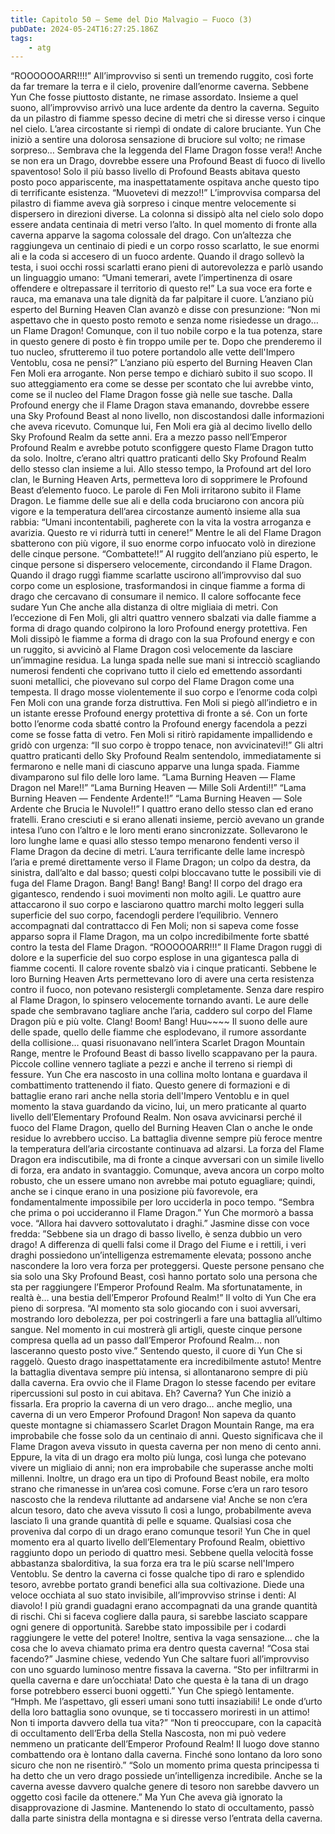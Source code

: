 ```yaml
---
title: Capitolo 50 – Seme del Dio Malvagio – Fuoco (3)
pubDate: 2024-05-24T16:27:25.186Z
tags:
    - atg
---
```



“ROOOOOOARR!!!!”
All’improvviso si sentì un tremendo ruggito, così forte da far tremare la terra e il cielo, provenire dall’enorme caverna. Sebbene Yun Che fosse piuttosto distante, ne rimase assordato.
Insieme a quel suono, all’improvviso arrivò una luce ardente da dentro la caverna. Seguito da un pilastro di fiamme spesso decine di metri che si diresse verso i cinque nel cielo. L’area circostante si riempì di ondate di calore bruciante. Yun Che iniziò a sentire una dolorosa sensazione di bruciore sul volto; ne rimase sorpreso… Sembrava che la leggenda del Flame Dragon fosse vera!! Anche se non era un Drago, dovrebbe essere una Profound Beast di fuoco di livello spaventoso!
Solo il più basso livello di Profound Beasts abitava questo posto poco appariscente, ma inaspettatamente ospitava anche questo tipo di terrificante esistenza.
“Muovetevi di mezzo!!”
L’improvvisa comparsa del pilastro di fiamme aveva già sorpreso i cinque mentre velocemente si dispersero in direzioni diverse. La colonna si dissipò alta nel cielo solo dopo essere andata centinaia di metri verso l’alto. In quel momento di fronte alla caverna apparve la sagoma colossale del drago.
Con un’altezza che raggiungeva un centinaio di piedi e un corpo rosso scarlatto, le sue enormi ali e la coda si accesero di un fuoco ardente. Quando il drago sollevò la testa, i suoi occhi rossi scarlatti erano pieni di autorevolezza e parlò usando un linguaggio umano: “Umani temerari, avete l’impertinenza di osare offendere e oltrepassare il territorio di questo re!”
La sua voce era forte e rauca, ma emanava una tale dignità da far palpitare il cuore. L’anziano più esperto del Burning Heaven Clan avanzò e disse con presunzione: “Non mi aspettavo che in questo posto remoto e senza nome risiedesse un drago… un Flame Dragon! Comunque, con il tuo nobile corpo e la tua potenza, stare in questo genere di posto è fin troppo umile per te. Dopo che prenderemo il tuo nucleo, sfrutteremo il tuo potere portandolo alle vette dell'Impero Ventoblu, cosa ne pensi?”
L’anziano più esperto del Burning Heaven Clan Fen Moli era arrogante. Non perse tempo e dichiarò subito il suo scopo. Il suo atteggiamento era come se desse per scontato che lui avrebbe vinto, come se il nucleo del Flame Dragon fosse già nelle sue tasche. Dalla Profound energy che il Flame Dragon stava emanando, dovrebbe essere una Sky Profound Beast al nono livello, non discostandosi dalle informazioni che aveva ricevuto. Comunque lui, Fen Moli era già al decimo livello dello Sky Profound Realm da sette anni. Era a mezzo passo nell’Emperor Profound Realm e avrebbe potuto sconfiggere questo Flame Dragon tutto da solo. Inoltre, c’erano altri quattro praticanti dello Sky Profound Realm dello stesso clan insieme a lui.
Allo stesso tempo, la Profound art del loro clan, le Burning Heaven Arts, permetteva loro di sopprimere le Profound Beast d’elemento fuoco.
Le parole di Fen Moli irritarono subito il Flame Dragon. Le fiamme delle sue ali e della coda bruciarono con ancora più vigore e la temperatura dell’area circostanze aumentò insieme alla sua rabbia: “Umani incontentabili, pagherete con la vita la vostra arroganza e avarizia. Questo re vi ridurrà tutti in cenere!”
Mentre le ali del Flame Dragon sbatterono con più vigore, il suo enorme corpo infuocato volò in direzione delle cinque persone.
“Combattete!!”
Al ruggito dell’anziano più esperto, le cinque persone si dispersero velocemente, circondando il Flame Dragon. Quando il drago ruggì fiamme scarlatte uscirono all’improvviso dal suo corpo come un esplosione, trasformandosi in cinque fiamme a forma di drago che cercavano di consumare il nemico. Il calore soffocante fece sudare Yun Che anche alla distanza di oltre migliaia di metri.
Con l’eccezione di Fen Moli, gli altri quattro vennero sbalzati via dalle fiamme a forma di drago quando colpirono la loro Profound energy protettiva. Fen Moli dissipò le fiamme a forma di drago con la sua Profound energy e con un ruggito, si avvicinò al Flame Dragon così velocemente da lasciare un’immagine residua. La lunga spada nelle sue mani si intrecciò scagliando numerosi fendenti che coprivano tutto il cielo ed emettendo assordanti suoni metallici, che piovevano sul corpo del Flame Dragon come una tempesta.
Il drago mosse violentemente il suo corpo e l’enorme coda colpì Fen Moli con una grande forza distruttiva. Fen Moli si piegò all’indietro e in un istante eresse Profound energy protettiva di fronte a sé. Con un forte botto l’enorme coda sbatté contro la Profound energy facendola a pezzi come se fosse fatta di vetro. Fen Moli si ritirò rapidamente impallidendo e gridò con urgenza: “Il suo corpo è troppo tenace, non avvicinatevi!!”
Gli altri quattro praticanti dello Sky Profound Realm sentendolo, immediatamente si fermarono e nelle mani di ciascuno apparve una lunga spada. Fiamme divamparono sul filo delle loro lame.
“Lama Burning Heaven — Flame Dragon nel Mare!!”
“Lama Burning Heaven — Mille Soli Ardenti!!”
“Lama Burning Heaven — Fendente Ardente!!”
“Lama Burning Heaven — Sole Ardente che Brucia le Nuvole!!”
I quattro erano dello stesso clan ed erano fratelli. Erano cresciuti e si erano allenati insieme, perciò avevano un grande intesa l’uno con l’altro e le loro menti erano sincronizzate. Sollevarono le loro lunghe lame e quasi allo stesso tempo menarono fendenti verso il Flame Dragon da decine di metri. L’aura terrificante delle lame increspò l’aria e premé direttamente verso il Flame Dragon; un colpo da destra, da sinistra, dall’alto e dal basso; questi colpi bloccavano tutte le possibili vie di fuga del Flame Dragon.
Bang! Bang! Bang! Bang!
Il corpo del drago era gigantesco, rendendo i suoi movimenti non molto agili. Le quattro aure attaccarono il suo corpo e lasciarono quattro marchi molto leggeri sulla superficie del suo corpo, facendogli perdere l’equilibrio. Vennero accompagnati dal contrattacco di Fen Moli; non si sapeva come fosse apparso sopra il Flame Dragon, ma un colpo incredibilmente forte sbatté contro la testa del Flame Dragon.
“ROOOOOARR!!!”
Il Flame Dragon ruggì di dolore e la superficie del suo corpo esplose in una gigantesca palla di fiamme cocenti. Il calore rovente sbalzò via i cinque praticanti. Sebbene le loro Burning Heaven Arts permettevano loro di avere una certa resistenza contro il fuoco, non potevano resistergli completamente. Senza dare respiro al Flame Dragon, lo spinsero velocemente tornando avanti. Le aure delle spade che sembravano tagliare anche l’aria, caddero sul corpo del Flame Dragon più e più volte.
Clang! Boom! Bang! Huu~~~~
Il suono delle aure delle spade, quello delle fiamme che esplodevano, il rumore assordante della collisione… quasi risuonavano nell’intera Scarlet Dragon Mountain Range, mentre le Profound Beast di basso livello scappavano per la paura. Piccole colline vennero tagliate a pezzi e anche il terreno si riempì di fessure.
Yun Che era nascosto in una collina molto lontana e guardava il combattimento trattenendo il fiato. Questo genere di formazioni e di battaglie erano rari anche nella storia dell'Impero Ventoblu e in quel momento la stava guardando da vicino, lui, un mero praticante al quarto livello dell’Elementary Profound Realm.
Non osava avvicinarsi perché il fuoco del Flame Dragon, quello del Burning Heaven Clan o anche le onde residue lo avrebbero ucciso.
La battaglia divenne sempre più feroce mentre la temperatura dell’aria circostante continuava ad alzarsi. La forza del Flame Dragon era indiscutibile, ma di fronte a cinque avversari con un simile livello di forza, era andato in svantaggio. Comunque, aveva ancora un corpo molto robusto, che un essere umano non avrebbe mai potuto eguagliare; quindi, anche se i cinque erano in una posizione più favorevole, era fondamentalmente impossibile per loro ucciderla in poco tempo.
“Sembra che prima o poi uccideranno il Flame Dragon.” Yun Che mormorò a bassa voce.
“Allora hai davvero sottovalutato i draghi.” Jasmine disse con voce fredda: ”Sebbene sia un drago di basso livello, è senza dubbio un vero drago! A differenza di quelli falsi come il Drago del Fiume e i rettili, i veri draghi possiedono un’intelligenza estremamente elevata; possono anche nascondere la loro vera forza per proteggersi. Queste persone pensano che sia solo una Sky Profound Beast, così hanno portato solo una persona che sta per raggiungere l’Emperor Profound Realm. Ma sfortunatamente, in realtà è… una bestia dell’Emperor Profound Realm!”
Il volto di Yun Che era pieno di sorpresa.
“Al momento sta solo giocando con i suoi avversari, mostrando loro debolezza, per poi costringerli a fare una battaglia all’ultimo sangue. Nel momento in cui mostrerà gli artigli, queste cinque persone compresa quella ad un passo dall’Emperor Profound Realm… non lasceranno questo posto vive.”
Sentendo questo, il cuore di Yun Che si raggelò. Questo drago inaspettatamente era incredibilmente astuto!
Mentre la battaglia diventava sempre più intensa, si allontanarono sempre di più dalla caverna. Era ovvio che il Flame Dragon lo stesse facendo per evitare ripercussioni sul posto in cui abitava.
Eh? Caverna?
Yun Che iniziò a fissarla.
Era proprio la caverna di un vero drago… anche meglio, una caverna di un vero Emperor Profound Dragon!
Non sapeva da quanto queste montagne si chiamassero Scarlet Dragon Mountain Range, ma era improbabile che fosse solo da un centinaio di anni. Questo significava che il Flame Dragon aveva vissuto in questa caverna per non meno di cento anni. Eppure, la vita di un drago era molto più lunga, così lunga che potevano vivere un migliaio di anni; non era improbabile che superasse anche molti millenni. Inoltre, un drago era un tipo di Profound Beast nobile, era molto strano che rimanesse in un’area così comune. Forse c’era un raro tesoro nascosto che la rendeva riluttante ad andarsene via!
Anche se non c’era alcun tesoro, dato che aveva vissuto lì così a lungo, probabilmente aveva lasciato lì una grande quantità di pelle e squame. Qualsiasi cosa che proveniva dal corpo di un drago erano comunque tesori!
Yun Che in quel momento era al quarto livello dell’Elementary Profound Realm, obiettivo raggiunto dopo un periodo di quattro mesi. Sebbene quella velocità fosse abbastanza sbalorditiva, la sua forza era tra le più scarse nell'Impero Ventoblu. Se dentro la caverna ci fosse qualche tipo di raro e splendido tesoro, avrebbe portato grandi benefici alla sua coltivazione.
Diede una veloce occhiata al suo stato invisibile, all’improvviso strinse i denti: Al diavolo! I più grandi guadagni erano accompagnati da una grande quantità di rischi. Chi si faceva cogliere dalla paura, si sarebbe lasciato scappare ogni genere di opportunità. Sarebbe stato impossibile per i codardi raggiungere le vette del potere!
Inoltre, sentiva la vaga sensazione… che la cosa che lo aveva chiamato prima era dentro questa caverna!
“Cosa stai facendo?” Jasmine chiese, vedendo Yun Che saltare fuori all’improvviso con uno sguardo luminoso mentre fissava la caverna.
“Sto per infiltrarmi in quella caverna e dare un’occhiata! Dato che questa è la tana di un drago forse potrebbero esserci buoni oggetti.” Yun Che spiegò lentamente.
“Hmph. Me l’aspettavo, gli esseri umani sono tutti insaziabili! Le onde d’urto della loro battaglia sono ovunque, se ti toccassero moriresti in un attimo! Non ti importa davvero della tua vita?”
“Non ti preoccupare, con la capacità di occultamento dell’Erba della Stella Nascosta, non mi può vedere nemmeno un praticante dell’Emperor Profound Realm! Il luogo dove stanno combattendo ora è lontano dalla caverna. Finché sono lontano da loro sono sicuro che non ne risentirò.”
“Solo un momento prima questa principessa ti ha detto che un vero drago possiede un’intelligenza incredibile. Anche se la caverna avesse davvero qualche genere di tesoro non sarebbe davvero un oggetto così facile da ottenere.”
Ma Yun Che aveva già ignorato la disapprovazione di Jasmine. Mantenendo lo stato di occultamento, passò dalla parte sinistra della montagna e si diresse verso l’entrata della caverna.


